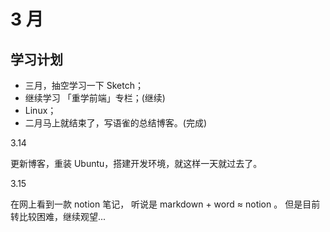 # 3 月

## 学习计划

- 三月，抽空学习一下 Sketch；
- 继续学习 「重学前端」专栏；(继续)
- Linux；
- 二月马上就结束了，写语雀的总结博客。(完成)

3.14

更新博客，重装 Ubuntu，搭建开发环境，就这样一天就过去了。

3.15 

在网上看到一款 notion 笔记， 听说是 markdown + word ≈ notion 。
但是目前转比较困难，继续观望...